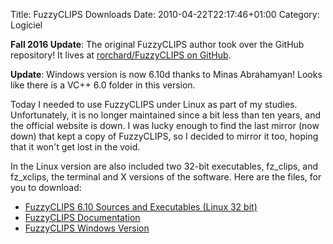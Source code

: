 Title: FuzzyCLIPS Downloads
Date: 2010-04-22T22:17:46+01:00
Category: Logiciel

**Fall 2016 Update**: The original FuzzyCLIPS author took over the GitHub repository! It lives at [rorchard/FuzzyCLIPS on GitHub](https://github.com/rorchard/FuzzyCLIPS).

**Update**: Windows version is now 6.10d thanks to Minas Abrahamyan! Looks like there is a VC++ 6.0 folder in this version.

Today I needed to use FuzzyCLIPS under Linux as part of my studies. Unfortunately, it is no longer maintained since a bit less than ten years, and the official website is down. I was lucky enough to find the last mirror (now down) that kept a copy of FuzzyCLIPS, so I decided to mirror it too, hoping that it won't get lost in the void.

In the Linux version are also included two 32-bit executables, fz_clips, and fz_xclips, the terminal and X versions of the software. Here are the files, for you to download:

  * [FuzzyCLIPS 6.10 Sources and Executables (Linux 32 bit)](http://awesom.eu/~cygal/FuzzyCLIPS/FuzzyCLIPS-6.10d-sources.tar.gz)
  * [FuzzyCLIPS Documentation](http://awesom.eu/~cygal/FuzzyCLIPS/fzdocs.pdf)
  * [FuzzyCLIPS Windows Version](http://awesom.eu/~cygal/FuzzyCLIPS/fzclp610dWin.zip)

